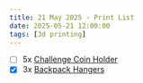 ```yaml
---
title: 21 May 2025 - Print List
date: 2025-05-21 12:00:00
tags: [3d printing]
---
```


- [ ] 5x [Challenge Coin Holder](https://www.printables.com/model/856651-challenge-coin-stand-no-supports-needed)
- [x] 3x [Backpack Hangers](https://www.printables.com/model/768359-purse-hand-bag-or-backpack-hanger-for-closet-cloth)
